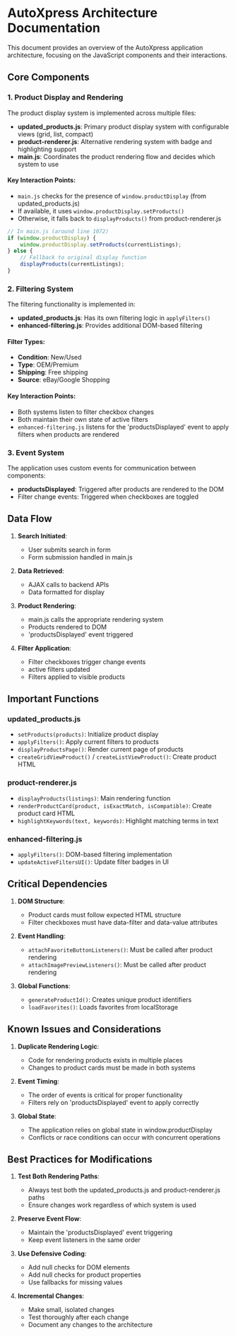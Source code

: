 # AutoXpress Architecture Documentation

This document provides an overview of the AutoXpress application architecture, focusing on the JavaScript components and their interactions.

## Core Components

### 1. Product Display and Rendering

The product display system is implemented across multiple files:

- **updated_products.js**: Primary product display system with configurable views (grid, list, compact)
- **product-renderer.js**: Alternative rendering system with badge and highlighting support
- **main.js**: Coordinates the product rendering flow and decides which system to use

#### Key Interaction Points:

- `main.js` checks for the presence of `window.productDisplay` (from updated_products.js)
- If available, it uses `window.productDisplay.setProducts()`
- Otherwise, it falls back to `displayProducts()` from product-renderer.js

```javascript
// In main.js (around line 1072)
if (window.productDisplay) {
    window.productDisplay.setProducts(currentListings);
} else {
    // Fallback to original display function
    displayProducts(currentListings);
}
```

### 2. Filtering System

The filtering functionality is implemented in:

- **updated_products.js**: Has its own filtering logic in `applyFilters()`
- **enhanced-filtering.js**: Provides additional DOM-based filtering

#### Filter Types:

- **Condition**: New/Used
- **Type**: OEM/Premium
- **Shipping**: Free shipping
- **Source**: eBay/Google Shopping

#### Key Interaction Points:

- Both systems listen to filter checkbox changes
- Both maintain their own state of active filters
- `enhanced-filtering.js` listens for the 'productsDisplayed' event to apply filters when products are rendered

### 3. Event System

The application uses custom events for communication between components:

- **productsDisplayed**: Triggered after products are rendered to the DOM
- Filter change events: Triggered when checkboxes are toggled

## Data Flow

1. **Search Initiated**:
   - User submits search in form
   - Form submission handled in main.js

2. **Data Retrieved**:
   - AJAX calls to backend APIs
   - Data formatted for display 

3. **Product Rendering**:
   - main.js calls the appropriate rendering system
   - Products rendered to DOM
   - 'productsDisplayed' event triggered

4. **Filter Application**:
   - Filter checkboxes trigger change events
   - active filters updated
   - Filters applied to visible products

## Important Functions

### updated_products.js

- `setProducts(products)`: Initialize product display
- `applyFilters()`: Apply current filters to products
- `displayProductsPage()`: Render current page of products
- `createGridViewProduct()` / `createListViewProduct()`: Create product HTML

### product-renderer.js

- `displayProducts(listings)`: Main rendering function
- `renderProductCard(product, isExactMatch, isCompatible)`: Create product card HTML
- `highlightKeywords(text, keywords)`: Highlight matching terms in text

### enhanced-filtering.js

- `applyFilters()`: DOM-based filtering implementation
- `updateActiveFiltersUI()`: Update filter badges in UI

## Critical Dependencies

1. **DOM Structure**:
   - Product cards must follow expected HTML structure
   - Filter checkboxes must have data-filter and data-value attributes

2. **Event Handling**:
   - `attachFavoriteButtonListeners()`: Must be called after product rendering
   - `attachImagePreviewListeners()`: Must be called after product rendering

3. **Global Functions**:
   - `generateProductId()`: Creates unique product identifiers
   - `loadFavorites()`: Loads favorites from localStorage

## Known Issues and Considerations

1. **Duplicate Rendering Logic**:
   - Code for rendering products exists in multiple places
   - Changes to product cards must be made in both systems

2. **Event Timing**:
   - The order of events is critical for proper functionality
   - Filters rely on 'productsDisplayed' event to apply correctly

3. **Global State**:
   - The application relies on global state in window.productDisplay
   - Conflicts or race conditions can occur with concurrent operations

## Best Practices for Modifications

1. **Test Both Rendering Paths**:
   - Always test both the updated_products.js and product-renderer.js paths
   - Ensure changes work regardless of which system is used

2. **Preserve Event Flow**:
   - Maintain the 'productsDisplayed' event triggering
   - Keep event listeners in the same order

3. **Use Defensive Coding**:
   - Add null checks for DOM elements
   - Add null checks for product properties
   - Use fallbacks for missing values

4. **Incremental Changes**:
   - Make small, isolated changes
   - Test thoroughly after each change
   - Document any changes to the architecture